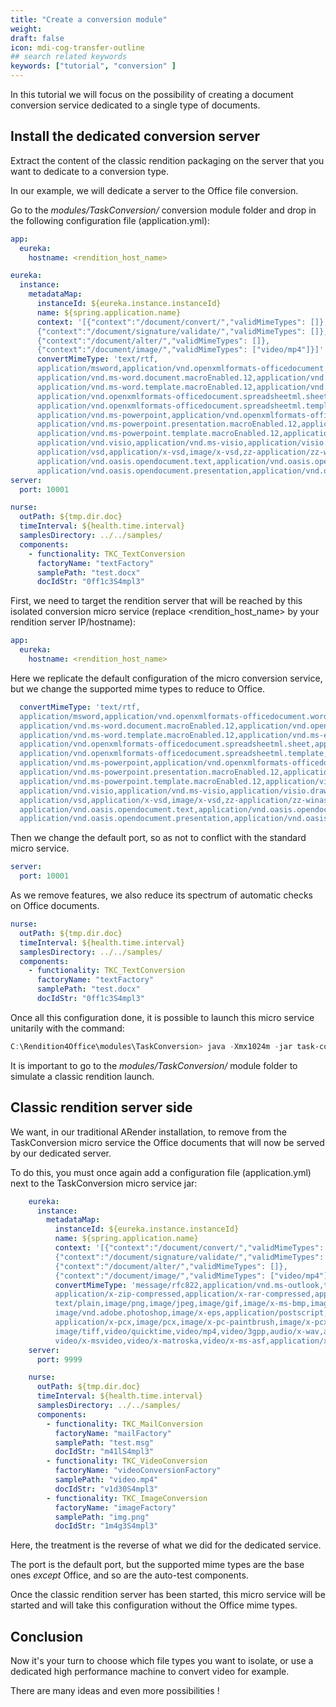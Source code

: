 ```yaml
---
title: "Create a conversion module"
weight: 
draft: false
icon: mdi-cog-transfer-outline
## search related keywords
keywords: ["tutorial", "conversion" ]
---
```


In this tutorial we will focus on the possibility of creating a document
conversion service dedicated to a single type of documents.

## Install the dedicated conversion server

Extract the content of the classic rendition packaging on the server
that you want to dedicate to a conversion type.

In our example, we will dedicate a server to the Office file conversion.

Go to the *modules/TaskConversion/* conversion module folder and drop in
the following configuration file (application.yml):

```yaml
app:
  eureka:
    hostname: <rendition_host_name>

eureka:
  instance:
    metadataMap:
      instanceId: ${eureka.instance.instanceId}
      name: ${spring.application.name}
      context: '[{"context":"/document/convert/","validMimeTypes": []},
      {"context":"/document/signature/validate/","validMimeTypes": []},
      {"context":"/document/alter/","validMimeTypes": []},
      {"context":"/document/image/","validMimeTypes": ["video/mp4"]}]'
      convertMimeType: 'text/rtf,
      application/msword,application/vnd.openxmlformats-officedocument.wordprocessingml.document,
      application/vnd.ms-word.document.macroEnabled.12,application/vnd.openxmlformats-officedocument.wordprocessingml.template,
      application/vnd.ms-word.template.macroEnabled.12,application/vnd.ms-excel,application/x-ms-excel,
      application/vnd.openxmlformats-officedocument.spreadsheetml.sheet,application/vnd.ms-excel.sheet.macroEnabled.12,
      application/vnd.openxmlformats-officedocument.spreadsheetml.template,application/vnd.ms-excel.template.macroEnabled.12,
      application/vnd.ms-powerpoint,application/vnd.openxmlformats-officedocument.presentationml.presentation,
      application/vnd.ms-powerpoint.presentation.macroEnabled.12,application/vnd.openxmlformats-officedocument.presentationml.template,
      application/vnd.ms-powerpoint.template.macroEnabled.12,application/visio,application/x-visio,
      application/vnd.visio,application/vnd.ms-visio,application/visio.drawing,
      application/vsd,application/x-vsd,image/x-vsd,zz-application/zz-winassoc-vsd,
      application/vnd.oasis.opendocument.text,application/vnd.oasis.opendocument.spreadsheet,application/vnd.ms-project,
      application/vnd.oasis.opendocument.presentation,application/vnd.oasis.opendocument.graphics'
server:
  port: 10001

nurse:
  outPath: ${tmp.dir.doc}
  timeInterval: ${health.time.interval}
  samplesDirectory: ../../samples/
  components:
    - functionality: TKC_TextConversion
      factoryName: "textFactory"
      samplePath: "test.docx"
      docIdStr: "0ff1c3S4mpl3"
```

First, we need to target the rendition server that will be reached by
this isolated conversion micro service (replace
<rendition_host_name\> by your rendition server IP/hostname):

```yaml
app:
  eureka:
    hostname: <rendition_host_name>
```

Here we replicate the default configuration of the micro conversion
service, but we change the supported mime types to reduce to Office.

```yaml
  convertMimeType: 'text/rtf,
  application/msword,application/vnd.openxmlformats-officedocument.wordprocessingml.document,
  application/vnd.ms-word.document.macroEnabled.12,application/vnd.openxmlformats-officedocument.wordprocessingml.template,
  application/vnd.ms-word.template.macroEnabled.12,application/vnd.ms-excel,application/x-ms-excel,
  application/vnd.openxmlformats-officedocument.spreadsheetml.sheet,application/vnd.ms-excel.sheet.macroEnabled.12,
  application/vnd.openxmlformats-officedocument.spreadsheetml.template,application/vnd.ms-excel.template.macroEnabled.12,
  application/vnd.ms-powerpoint,application/vnd.openxmlformats-officedocument.presentationml.presentation,
  application/vnd.ms-powerpoint.presentation.macroEnabled.12,application/vnd.openxmlformats-officedocument.presentationml.template,
  application/vnd.ms-powerpoint.template.macroEnabled.12,application/visio,application/x-visio,
  application/vnd.visio,application/vnd.ms-visio,application/visio.drawing,
  application/vsd,application/x-vsd,image/x-vsd,zz-application/zz-winassoc-vsd,
  application/vnd.oasis.opendocument.text,application/vnd.oasis.opendocument.spreadsheet,application/vnd.ms-project,
  application/vnd.oasis.opendocument.presentation,application/vnd.oasis.opendocument.graphics'
```

Then we change the default port, so as not to conflict with the standard
micro service.

```yaml
server:
  port: 10001
```

As we remove features, we also reduce its spectrum of automatic checks
on Office documents.

```yaml
nurse:
  outPath: ${tmp.dir.doc}
  timeInterval: ${health.time.interval}
  samplesDirectory: ../../samples/
  components:
    - functionality: TKC_TextConversion
      factoryName: "textFactory"
      samplePath: "test.docx"
      docIdStr: "0ff1c3S4mpl3"
```

Once all this configuration done, it is possible to launch this micro
service unitarily with the command:

``` powershell
C:\Rendition4Office\modules\TaskConversion> java -Xmx1024m -jar task-conversion*.jar  
```

It is important to go to the *modules/TaskConversion/* module folder to
simulate a classic rendition launch.

## Classic rendition server side

We want, in our traditional ARender installation, to remove from the
TaskConversion micro service the Office documents that will now be
served by our dedicated server.

To do this, you must once again add a configuration file
(application.yml) next to the TaskConversion micro service jar:

```yaml
    eureka:
      instance:
        metadataMap:
          instanceId: ${eureka.instance.instanceId}
          name: ${spring.application.name}
          context: '[{"context":"/document/convert/","validMimeTypes": []},
          {"context":"/document/signature/validate/","validMimeTypes": []},
          {"context":"/document/alter/","validMimeTypes": []},
          {"context":"/document/image/","validMimeTypes": ["video/mp4"]}]'
          convertMimeType: 'message/rfc822,application/vnd.ms-outlook,text/html,application/zip,application/x-zip,
          application/x-zip-compressed,application/x-rar-compressed,application/x-rar,application/java-archive,
          text/plain,image/png,image/jpeg,image/gif,image/x-ms-bmp,image/x-bmp,image/x-portable-bitmap,
          image/vnd.adobe.photoshop,image/x-eps,application/postscript,application/dicom,application/pcx,
          application/x-pcx,image/pcx,image/x-pc-paintbrush,image/x-pcx,zz-application/zz-winassoc-pcx,
          image/tiff,video/quicktime,video/mp4,video/3gpp,audio/x-wav,audio/mp3,video/x-flv,video/mpeg,
          video/x-msvideo,video/x-matroska,video/x-ms-asf,application/x-empty'
    server:
      port: 9999

    nurse:
      outPath: ${tmp.dir.doc}
      timeInterval: ${health.time.interval}
      samplesDirectory: ../../samples/
      components:
        - functionality: TKC_MailConversion
          factoryName: "mailFactory"
          samplePath: "test.msg"
          docIdStr: "m41lS4mpl3"
        - functionality: TKC_VideoConversion
          factoryName: "videoConversionFactory"
          samplePath: "video.mp4"
          docIdStr: "v1d30S4mpl3"
        - functionality: TKC_ImageConversion
          factoryName: "imageFactory"
          samplePath: "img.png"
          docIdStr: "1m4g3S4mpl3"

```

Here, the treatment is the reverse of what we did for the dedicated
service.

The port is the default port, but the supported mime types are the base
ones *except* Office, and so are the auto-test components.

Once the classic rendition server has been started, this micro service
will be started and will take this configuration without the Office mime
types.

## Conclusion

Now it's your turn to choose which file types you want to isolate, or
use a dedicated high performance machine to convert video for example.

There are many ideas and even more possibilities !
